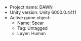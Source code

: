 <!-- UNITY CODE ASSIST INSTRUCTIONS START -->
- Project name: DAWN
- Unity version: Unity 6000.0.44f1
- Active game object:
  - Name: Spear
  - Tag: Untagged
  - Layer: Human
<!-- UNITY CODE ASSIST INSTRUCTIONS END -->